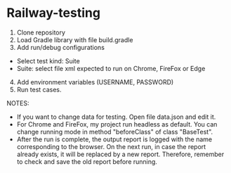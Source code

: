 # Railway-testing

1. Clone repository
2. Load Gradle library with file build.gradle
3. Add run/debug configurations
  - Select test kind: Suite
  - Suite: select file xml expected to run on Chrome, FireFox or Edge
4. Add environment variables (USERNAME, PASSWORD)
5. Run test cases.


NOTES:
- If you want to change data for testing. Open file data.json and edit it.
- For Chrome and FireFox, my project run headless as default. You can change running mode in method "beforeClass" of class "BaseTest".
- After the run is complete, the output report is logged with the name corresponding to the browser. 
  On the next run, in case the report already exists, it will be replaced by a new report. 
  Therefore, remember to check and save the old report before running.
